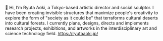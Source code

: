 👋 Hi, I’m Ryuta Aoki, a Tokyo-based artistic director and social sculptor. I have been creating invisible structures that maximize people's creativity to explore the form of "society as it could be" that terraforms cultural deserts into cultural forests. I currently plans, designs, directs and implements research projects, exhibitions, and artworks in the interdisciplinary art and science technology field.
https://ryutaaoki.jp/

<!---
ryutaaoki/ryutaaoki is a ✨ special ✨ repository because its `README.md` (this file) appears on your GitHub profile.
You can click the Preview link to take a look at your changes.
--->

